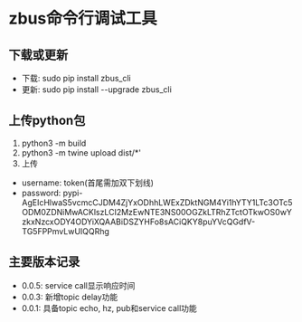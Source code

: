 # zbus命令行调试工具

## 下载或更新
+ 下载: sudo pip install zbus_cli
+ 更新: sudo pip install --upgrade zbus_cli

## 上传python包
1. python3 -m build
2. python3 -m twine upload  dist/*'
3. 上传 
+ username: token(首尾需加双下划线)
+ password: pypi-AgEIcHlwaS5vcmcCJDM4ZjYxODhhLWExZDktNGM4Yi1hYTY1LTc3OTc5ODM0ZDNiMwACKlszLCI2MzEwNTE3NS00OGZkLTRhZTctOTkwOS0wYzkxNzcxODY4ODYiXQAABiDSZYHFo8sACiQKY8puYVcQGdfV-TG5FPPmvLwUIQQRhg

## 主要版本记录
+ 0.0.5: service call显示响应时间 
+ 0.0.3: 新增topic delay功能
+ 0.0.1: 具备topic echo, hz, pub和service call功能